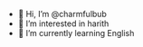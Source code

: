 - 👋 Hi, I’m @charmfulbub
- 👀 I’m interested in harith
- 🌱 I’m currently learning English

<!---
charmfulbub/charmfulbub is a ✨ special ✨ repository because its `README.md` (this file) appears on your GitHub profile.
You can click the Preview link to take a look at your changes.
--->

